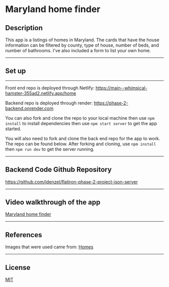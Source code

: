 # Maryland home finder

## Description
This app is a listings of homes in Maryland. The cards that have the house information can be filtered by county, type of house, number of beds, and number of bathrooms. I've also included a form to list your own home.

---
## **Set up**
---

Front end repo is deployed through Netlify:
https://main--whimsical-hamster-355ad2.netlify.app/home

Backend repo is deployed through render:
https://phase-2-backend.onrender.com

You can also fork and clone the repo to your local machine then use `npm install` to install dependencies then use `npm start server` to get the app started.

You will also need to fork and clone the back end repo for the app to work. The repo can be found below. After forking and cloning, use `npm install` then `npm run dev` to get the server running.

---
## Backend Code Github Repository

https://github.com/jdenzel/flatiron-phase-2-project-json-server

---
## Video walkthrough of the app

[Maryland home finder](https://youtu.be/LcJIhgWe82A)

---
## **References**

Images that were used came from: [Homes](https://www.homes.com/)

----
## License

[MIT](https://choosealicense.com/licenses/mit/)
